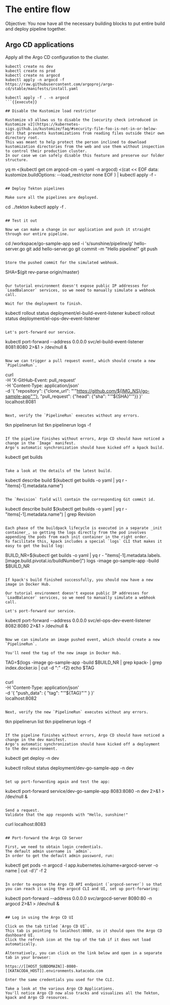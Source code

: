 # The entire flow

Objective:
You now have all the necessary building blocks to put entire build and deploy pipeline together.

## Argo CD applications

Apply all the Argo CD configuration to the cluster.

```
kubectl create ns dev
kubectl create ns prod
kubectl create ns argocd
kubectl apply -n argocd -f https://raw.githubusercontent.com/argoproj/argo-cd/stable/manifests/install.yaml

kubectl apply -f . -n argocd
```{{execute}}

## Disable the Kustomize load restrictor

Kustomize v3 allows us to disable the [security check introduced in Kustomize v2](https://kubernetes-sigs.github.io/kustomize/faq/#security-file-foo-is-not-in-or-below-bar) that prevents kustomizations from reading files outside their own directory root.
This was meant to help protect the person inclined to download kustomization directories from the web and use them without inspection to control their production cluster.
In our case we can safely disable this feature and preserve our folder structure.

```
yq m <(kubectl get cm argocd-cm -o yaml -n argocd) <(cat << EOF
data:
  kustomize.buildOptions: --load_restrictor none
EOF
) | kubectl apply -f -
```{{execute}}

## Deploy Tekton pipelines

Make sure all the pipelines are deployed.

```
cd ../tekton
kubectl apply -f .
```{{execute}}

## Test it out

Now we can make a change in our application and push it straight through our entire pipeline.

```
cd /workspace/go-sample-app
sed -i 's/sunshine/pipeline/g' hello-server.go
git add hello-server.go
git commit -m "Hello pipeline!"
git push
```{{execute}}

Store the pushed commit for the simulated webhook.

```
SHA=$(git rev-parse origin/master)
```{{execute}}

Our tutorial environment doesn't expose public IP addresses for `LoadBalancer` services, so we need to manually simulate a webhook call.

Wait for the deployment to finish.

```
kubectl rollout status deployment/el-build-event-listener
kubectl rollout status deployment/el-ops-dev-event-listener
```{{execute}}

Let's port-forward our service.

```
kubectl port-forward --address 0.0.0.0 svc/el-build-event-listener 8081:8080 2>&1 > /dev/null &
```{{execute}}

Now we can trigger a pull request event, which should create a new `PipelineRun`.

```
curl \
    -H 'X-GitHub-Event: pull_request' \
    -H 'Content-Type: application/json' \
    -d '{
      "repository": {"clone_url": "'"https://github.com/${IMG_NS}/go-sample-app"'"},
      "pull_request": {"head": {"sha": "'"${SHA}"'"}}
    }' \
localhost:8081
```{{execute}}

Next, verify the `PipelineRun` executes without any errors.

```
tkn pipelinerun list
tkn pipelinerun logs -f
```{{execute}}

If the pipeline finishes without errors, Argo CD should have noticed a change in the `Image` manifest.
Argo's automatic synchronization should have kicked off a kpack build.

```
kubectl get builds
```{{execute}}

Take a look at the details of the latest build.

```
kubectl describe build $(kubectl get builds -o yaml | yq r - "items[-1].metadata.name")
```{{execute}}

The `Revision` field will contain the corresponding Git commit id.

```
kubectl describe build $(kubectl get builds -o yaml | yq r - "items[-1].metadata.name") | grep Revision
```{{execute}}

Each phase of the buildpack lifecycle is executed in a separate _init container_, so getting the logs directly from the pod involves appending the pods from each init container in the right order.
To facilitate this, kpack includes a special `logs` CLI that makes it easy to get the build log:
```
BUILD_NR=$(kubectl get builds -o yaml | yq r - "items[-1].metadata.labels.[image.build.pivotal.io/buildNumber]")
logs -image go-sample-app -build $BUILD_NR
```{{execute}}

If kpack's build finished successfully, you should now have a new image in Docker Hub.

Our tutorial environment doesn't expose public IP addresses for `LoadBalancer` services, so we need to manually simulate a webhook call.

Let's port-forward our service.

```
kubectl port-forward --address 0.0.0.0 svc/el-ops-dev-event-listener 8082:8080 2>&1 > /dev/null &
```{{execute}}

Now we can simulate an image pushed event, which should create a new `PipelineRun`.

You'll need the tag of the new image in Docker Hub.

```
TAG=$(logs -image go-sample-app -build $BUILD_NR | grep kpack- | grep index.docker.io | cut -d ":" -f2)
echo $TAG
```{{execute}}

```
curl \
   -H 'Content-Type: application/json' \
   -d '{
         "push_data": {
           "tag": "'"${TAG}"'"
         }
       }' \
localhost:8082
```{{execute}}

Next, verify the new `PipelineRun` executes without any errors.

```
tkn pipelinerun list
tkn pipelinerun logs -f
```{{execute}}

If the pipeline finishes without errors, Argo CD should have noticed a change in the dev manifest.
Argo's automatic synchronization should have kicked off a deployment to the dev environment.

```
kubectl get deploy -n dev

kubectl rollout status deployment/dev-go-sample-app -n dev
```{{execute}}

Set up port-forwarding again and test the app:

```
kubectl port-forward service/dev-go-sample-app 8083:8080 -n dev 2>&1 > /dev/null &
```{{execute}}

Send a request.
Validate that the app responds with "Hello, sunshine!"

```
curl localhost:8083
```{{execute}}

## Port-forward the Argo CD Server

First, we need to obtain login credentials.
The default admin username is `admin`.
In order to get the default admin password, run:
```
kubectl get pods -n argocd -l app.kubernetes.io/name=argocd-server -o name | cut -d'/' -f 2
```{{execute}}

In order to expose the Argo CD API endpoint (`argocd-server`) so that you can reach it using the argocd CLI and UI, set up port-forwaring:

```
kubectl port-forward --address 0.0.0.0 svc/argocd-server 8080:80 -n argocd 2>&1 > /dev/null &
```{{execute}}

## Log in using the Argo CD UI

Click on the tab titled `Argo CD UI`.
This tab is pointing to localhost:8080, so it should open the Argo CD dashboard UI.
Click the refresh icon at the top of the tab if it does not load automatically.

Alternatively, you can click on the link below and open in a separate tab in your browser:

https://[[HOST_SUBDOMAIN]]-8080-[[KATACODA_HOST]].environments.katacoda.com

Enter the same credentials you used for the CLI.

Take a look at the various Argo CD Applications.
You'll notice Argo CD now also tracks and visualizes all the Tekton, kpack and Argo CD resources.
